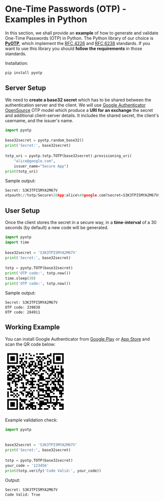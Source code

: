 # One-Time Passwords (OTP) - Examples in Python

In this section, we shall provide an **example** of how to generate and validate One-Time Passwords (OTP) in Python. The Python library of our choice is [**PyOTP**](https://github.com/pyauth/pyotp), which implement the [RFC 4226](https://tools.ietf.org/html/rfc4226) and [RFC 6238](https://tools.ietf.org/html/rfc6238) standards. If you want to use this library you should **follow the requirements** in those standards.


Installation:

```py
pip install pyotp
```


## Server Setup

We need to **create a base32 secret** which has to be shared between the authentication server and the client. We will use [Google Authenticator OpenSource](https://github.com/google/google-authenticator) OTP model which produce a **URI for an exchange** the secret and additional client-server details. It includes the shared secret, the client's username, and the issuer's name.

```py
import pyotp

base32secret = pyotp.random_base32()
print('Secret:', base32secret)

totp_uri = pyotp.totp.TOTP(base32secret).provisioning_uri(
    "alice@google.com",
    issuer_name="Secure App")
print(totp_uri)
```

Sample output:

```py
Secret: S3K3TPI5MYA2M67V
otpauth://totp/Secure%20App:alice%40google.com?secret=S3K3TPI5MYA2M67V&issuer=Secure%20App
```


## User Setup 

Once the client stores the secret in a secure way, in a **time-interval**  of a 30 seconds (by default) a new code will be generated.

```py
import pyotp
import time

base32secret = 'S3K3TPI5MYA2M67V'
print('Secret:', base32secret)

totp = pyotp.TOTP(base32secret)
print('OTP code:', totp.now())
time.sleep(30)
print('OTP code:', totp.now())
```

Sample output:

```
Secret: S3K3TPI5MYA2M67V
OTP code: 339838
OTP code: 284911
```


## Working Example

You can install Google Authenticator from [Google Play](https://play.google.com) or [App Store](http://appstore.com) and scan the QR code below:

![OTP Auth](/assets/one-time-passwords-otp-example-qr-code.png)

Example validation check:

```py
import pyotp


base32secret = 'S3K3TPI5MYA2M67V'
print('Secret:', base32secret)

totp = pyotp.TOTP(base32secret)
your_code = '123456'
print(totp.verify('Code Valid:', your_code))
```

Output:

```
Secret: S3K3TPI5MYA2M67V
Code Valid: True
```